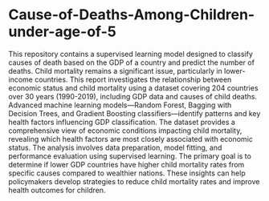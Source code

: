 # Cause-of-Deaths-Among-Children-under-age-of-5
This repository contains a supervised learning model designed to classify causes of death based on the GDP of a country and predict the number of deaths.
Child mortality remains a significant issue, particularly in lower-income countries. This report investigates the relationship between economic status and child mortality using a dataset covering 204 countries over 30 years (1990-2019), including GDP data and causes of child deaths. Advanced machine learning models—Random Forest, Bagging with Decision Trees, and Gradient Boosting classifiers—identify patterns and key health factors influencing GDP classification. The dataset provides a comprehensive view of economic conditions impacting child mortality, revealing which health factors are most closely associated with economic status. The analysis involves data preparation, model fitting, and performance evaluation using supervised learning. The primary goal is to determine if lower GDP countries have higher child mortality rates from specific causes compared to wealthier nations. These insights can help policymakers develop strategies to reduce child mortality rates and improve health outcomes for children.
